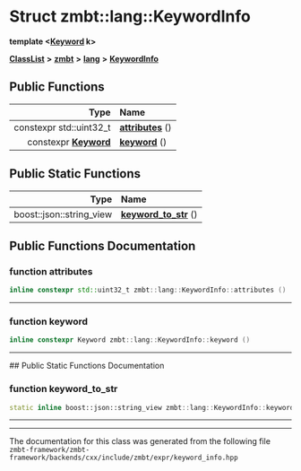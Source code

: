 

# Struct zmbt::lang::KeywordInfo

**template &lt;[**Keyword**](namespacezmbt_1_1lang.md#enum-keyword) k&gt;**



[**ClassList**](annotated.md) **>** [**zmbt**](namespacezmbt.md) **>** [**lang**](namespacezmbt_1_1lang.md) **>** [**KeywordInfo**](structzmbt_1_1lang_1_1KeywordInfo.md)










































## Public Functions

| Type | Name |
| ---: | :--- |
|  constexpr std::uint32\_t | [**attributes**](#function-attributes) () <br> |
|  constexpr [**Keyword**](namespacezmbt_1_1lang.md#enum-keyword) | [**keyword**](#function-keyword) () <br> |


## Public Static Functions

| Type | Name |
| ---: | :--- |
|  boost::json::string\_view | [**keyword\_to\_str**](#function-keyword_to_str) () <br> |


























## Public Functions Documentation




### function attributes 

```C++
inline constexpr std::uint32_t zmbt::lang::KeywordInfo::attributes () 
```




<hr>



### function keyword 

```C++
inline constexpr Keyword zmbt::lang::KeywordInfo::keyword () 
```




<hr>
## Public Static Functions Documentation




### function keyword\_to\_str 

```C++
static inline boost::json::string_view zmbt::lang::KeywordInfo::keyword_to_str () 
```




<hr>

------------------------------
The documentation for this class was generated from the following file `zmbt-framework/zmbt-framework/backends/cxx/include/zmbt/expr/keyword_info.hpp`

